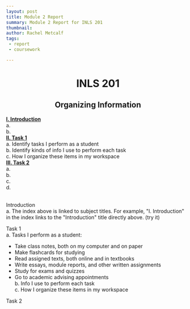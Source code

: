 ```yaml
---
layout: post
title: Module 2 Report
summary: Module 2 Report for INLS 201
thumbnail: 
author:	Rachel Metcalf
tags:
 - report
 - coursework

---
```

# <center>INLS 201</center>
## <center>Organizing Information</center>

<strong><a href="#section1">I. Introduction</a></strong><br>
  a.  <br>
  b.  <br>
<strong><a href="#section2">II. Task 1</a></strong><br>
  a. Identify tasks I perform as a student <br>
  b. Identify kinds of info I use to perform each task <br>
  c. How I organize these items in my workspace <br>
<strong><a href="#section3">III. Task 2</a></strong><br>
  a. <br>
  b. <br>
  c. <br>
  d. <br>
<br>

<a name="section1">Introduction</a><br>
a. The index above is linked to subject titles. For example, "I. Introduction" in the index links to the "Introduction" title directly above. (try it)


<a name="section2">Task 1</a><br>
a. Tasks I perform as a student:<br>
* Take class notes, both on my computer and on paper <br>
* Make flashcards for studying <br>
* Read assigned texts, both online and in textbooks <br>
* Write essays, module reports, and other written assignments <br>
* Study for exams and quizzes <br>
* Go to academic advising appointments <br>
b. Info I use to perform each task <br>
c. How I organize these items in my workspace <br>

<a name="section3">Task 2</a><br>

